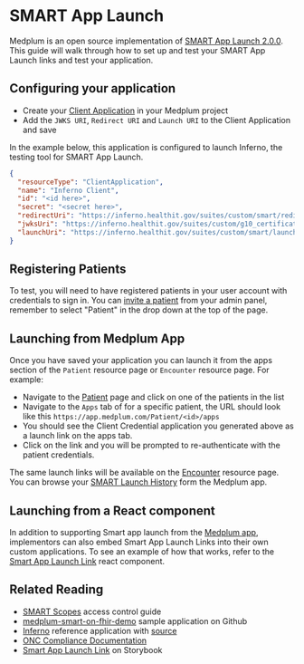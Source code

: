 # SMART App Launch

Medplum is an open source implementation of [SMART App Launch 2.0.0](https://www.hl7.org/fhir/smart-app-launch/). This guide will walk through how to set up and test your SMART App Launch links and test your application.

## Configuring your application

- Create your [Client Application](https://app.medplum.com/admin/clients) in your Medplum project
- Add the `JWKS URI`, `Redirect URI` and `Launch URI` to the Client Application and save

In the example below, this application is configured to launch Inferno, the testing tool for SMART App Launch.

```json
{
  "resourceType": "ClientApplication",
  "name": "Inferno Client",
  "id": "<id here>",
  "secret": "<secret here>",
  "redirectUri": "https://inferno.healthit.gov/suites/custom/smart/redirect",
  "jwksUri": "https://inferno.healthit.gov/suites/custom/g10_certification/.well-known/jwks.json",
  "launchUri": "https://inferno.healthit.gov/suites/custom/smart/launch"
}
```

## Registering Patients

To test, you will need to have registered patients in your user account with credentials to sign in. You can [invite a patient](https://app.medplum.com/admin/invite) from your admin panel, remember to select "Patient" in the drop down at the top of the page.

## Launching from Medplum App

Once you have saved your application you can launch it from the apps section of the `Patient` resource page or `Encounter` resource page. For example:

- Navigate to the [Patient](https://app.medplum.com/Patient/) page and click on one of the patients in the list
- Navigate to the `Apps` tab of for a specific patient, the URL should look like this `https://app.medplum.com/Patient/<id>/apps`
- You should see the Client Credential application you generated above as a launch link on the apps tab.
- Click on the link and you will be prompted to re-authenticate with the patient credentials.

The same launch links will be available on the [Encounter](https://app.medplum.com/Encounter/) resource page. You can browse your [SMART Launch History](https://app.medplum.com/SmartAppLaunch?_count=20&_fields=id,patient,encounter,_lastUpdated&_offset=0&_sort=-_lastUpdated) form the Medplum app.

## Launching from a React component

In addition to supporting Smart app launch from the [Medplum app](/docs/app), implementors can also embed Smart App Launch Links into their own custom applications. To see an example of how that works, refer to the [Smart App Launch Link](https://storybook.medplum.com/?path=/story/medplum-smartapplaunchlink--basic) react component.

## Related Reading

- [SMART Scopes](/docs/access/smart-scopes) access control guide
- [medplum-smart-on-fhir-demo](https://github.com/medplum/medplum/tree/main/examples/medplum-smart-on-fhir-demo) sample application on Github
- [Inferno](https://inferno.healthit.gov/) reference application with [source](https://github.com/onc-healthit/inferno-program)
- [ONC Compliance Documentation](/docs/compliance/onc)
- [Smart App Launch Link](https://storybook.medplum.com/?path=/story/medplum-smartapplaunchlink--basic) on Storybook
